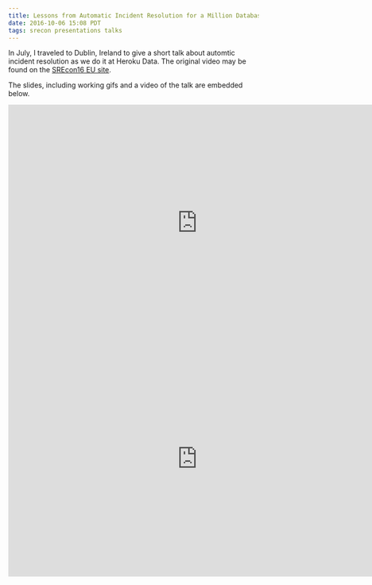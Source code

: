 ```yaml
---
title: Lessons from Automatic Incident Resolution for a Million Databases - SREcon16 EU
date: 2016-10-06 15:08 PDT
tags: srecon presentations talks
---
```


In July, I traveled to Dublin, Ireland to give a short talk about automtic
incident resolution as we do it at Heroku Data. The original video may be found
on the [SREcon16 EU site](
https://www.usenix.org/conference/srecon16europe/program/presentation/burek).

The slides, including working gifs and a video of the talk are embedded below.

<div class='slide'>
  <iframe src="https://docs.google.com/presentation/d/1JLMFNUBh0EI5DihNw5Jsq7Gh1ePe6AeoFdFY5mz3_jM/embed?start=false&loop=false&delayms=3000" frameborder="0" width="760" height="475" allowfullscreen="true" mozallowfullscreen="true" webkitallowfullscreen="true"></iframe>
  </iframe>
</div>

<div class='slide'>
  <iframe width="760" height="475" src="https://www.youtube.com/embed/hrNsVSQdXxU" frameborder="0" allowfullscreen></iframe>
  </iframe>
</div>

